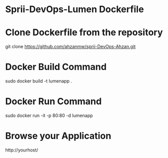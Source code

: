 # Sprii-DevOps-Lumen Dockerfile

# Clone Dockerfile from the repository

  git clone https://github.com/ahzanmw/sprii-DevOps-Ahzan.git

# Docker Build Command

  sudo docker build -t lumenapp .

# Docker Run Command

  sudo docker run -it -p 80:80 -d lumenapp

# Browse your Application
  http://yourhost/
  
